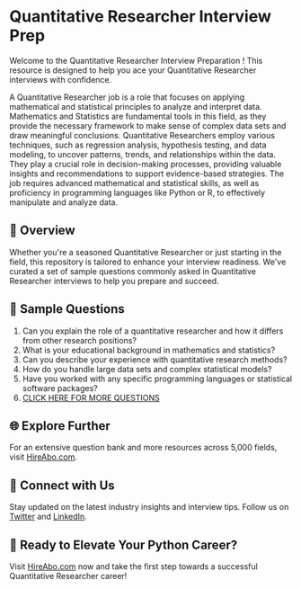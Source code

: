 # Quantitative Researcher Interview Prep

Welcome to the Quantitative Researcher Interview Preparation ! This resource is designed to help you ace your Quantitative Researcher interviews with confidence.

A Quantitative Researcher job is a role that focuses on applying mathematical and statistical principles to analyze and interpret data. Mathematics and Statistics are fundamental tools in this field, as they provide the necessary framework to make sense of complex data sets and draw meaningful conclusions. Quantitative Researchers employ various techniques, such as regression analysis, hypothesis testing, and data modeling, to uncover patterns, trends, and relationships within the data. They play a crucial role in decision-making processes, providing valuable insights and recommendations to support evidence-based strategies. The job requires advanced mathematical and statistical skills, as well as proficiency in programming languages like Python or R, to effectively manipulate and analyze data.

## 🚀 Overview

Whether you're a seasoned Quantitative Researcher or just starting in the field, this repository is tailored to enhance your interview readiness. We've curated a set of sample questions commonly asked in Quantitative Researcher interviews to help you prepare and succeed.

## 📝 Sample Questions

1. Can you explain the role of a quantitative researcher and how it differs from other research positions?
2. What is your educational background in mathematics and statistics?
3. Can you describe your experience with quantitative research methods?
4. How do you handle large data sets and complex statistical models?
5. Have you worked with any specific programming languages or statistical software packages?
6. [CLICK HERE FOR MORE QUESTIONS](https://hireabo.com/job/19_3_1/Quantitative%20Researcher)

## 🌐 Explore Further

For an extensive question bank and more resources across 5,000 fields, visit [HireAbo.com](https://www.hireabo.com).

## 📱 Connect with Us

Stay updated on the latest industry insights and interview tips. Follow us on [Twitter](https://twitter.com/hireabo) and [LinkedIn](https://www.linkedin.com/in/hire-abo-3609972a8/).

## 🚀 Ready to Elevate Your Python Career?

Visit [HireAbo.com](https://www.hireabo.com) now and take the first step towards a successful Quantitative Researcher career!